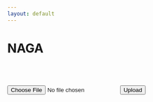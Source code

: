 ```yaml
---
layout: default
---
```


# NAGA

<head>
    <title>My Chart</title>
    <script src="https://cdn.jsdelivr.net/npm/chart.js"></script>
</head>

<body>
  <div><canvas id="myChart"></canvas></div>
  <br>
  <div><table id="csvTable"></table></div>
  
  <form>
    <input type="file" id="csvFile" name="csvFile" accept=".csv">
    <input type="button" value="Upload" onclick="uploadFile()">
  </form>
</body>

<style>
#myChart {
    width: 100%;   /* This will make the chart take up the full width of its container */
    height: 300px; /* This will make the chart 300 pixels high */
}
</style>

<script>
// Function to parse CSV data
function parseCSV(data) {
    const rows = data.split('\n');
    let dates = [];
    let matchRates = [];
    let similarity = [];
    let badHandRates = [];
    let Rs = [];

    // Skip the first row (headers)
    for (let i = 1; i < rows.length; i++) {
        const cells = rows[i].split(',');

        dates.push(cells[0]);
        matchRates.push(parseFloat(cells[1]));
        similarity.push(parseFloat(cells[2]));
        badHandRates.push(parseFloat(cells[3]));
        Rs.push(parseInt(cells[4]));
    }

    return {dates, matchRates, similarity, badHandRates, Rs};
}

// Function to parse CSV data and create an HTML table
function createTable(data) {
    const table = document.getElementById('csvTable');

    // Create header row
    const headerRow = document.createElement('tr');
    const headers = ['日期', '一致率', '類似度', '惡手率', 'R'];
    for (const header of headers) {
        const th = document.createElement('th');
        th.textContent = header;
        headerRow.appendChild(th);
    }
    table.appendChild(headerRow);

    // Create data rows
    for (let i = 0; i < data.dates.length; i++) {
        const row = document.createElement('tr');

        let dateCell = document.createElement('td');
        let matchRateCell = document.createElement('td');
        let similarityCell = document.createElement('td');
        let badHandRateCell = document.createElement('td');
        let RCell = document.createElement('td');

        dateCell.textContent = data.dates[i];
        matchRateCell.textContent = data.matchRates[i];
        similarityCell.textContent = data.similarity[i];
        badHandRateCell.textContent = data.badHandRates[i];
        RCell.textContent = data.Rs[i];

        row.appendChild(dateCell);
        row.appendChild(matchRateCell);
        row.appendChild(similarityCell);
        row.appendChild(badHandRateCell);
        row.appendChild(RCell);

        table.appendChild(row);
    }
}

function uploadFile() {
    const csvFile = document.getElementById('csvFile').files[0];
    if (!csvFile) {
        alert('No file selected!');
        return;
    }

    const reader = new FileReader();
    reader.onload = function(event) {
        const data = parseCSV(event.target.result);
        // Reverse the data for the chart, but use the original data for the table
        const reversedData = {
            dates: [...data.dates].reverse(),
            matchRates: [...data.matchRates].reverse(),
            similarity: [...data.similarity].reverse(),
            badHandRates: [...data.badHandRates].reverse(),
            Rs: [...data.Rs].reverse()
        };
        drawChart(reversedData);
        createTable(data);
    };
    reader.readAsText(csvFile);
}

function drawChart(data) {
    var ctx = document.getElementById('myChart').getContext('2d');
    var myChart = new Chart(ctx, {
        maintainAspectRatio: false,
        type: 'line',
        data: {
            labels: data.dates,
            datasets: [
                {
                    label: '一致率',
                    data: data.matchRates,
                    borderColor: 'rgba(255, 99, 132, 1)',
                    borderWidth: 1,
                    yAxisID: 'y-axis-1',
                    tension: 0.4  // This line added
                },
                {
                    label: '類似度',
                    data: data.similarity,
                    borderColor: 'rgba(75, 192, 192, 1)',
                    borderWidth: 1,
                    yAxisID: 'y-axis-1',
                    tension: 0.4  // This line added
                },
                {
                    label: '惡手率',
                    data: data.badHandRates,
                    borderColor: 'rgba(255, 206, 86, 1)',
                    borderWidth: 1,
                    yAxisID: 'y-axis-1',
                    tension: 0.4  // This line added
                },
                {
                    label: 'R',
                    data: data.Rs,
                    borderColor: 'rgba(153, 102, 255, 1)',
                    borderWidth: 1,
                    yAxisID: 'y-axis-2',
                    tension: 0.4  // This line added
                }
            ]
        },
        options: {
            scales: {
                yAxes: [{
                    id: 'y-axis-1',
                    type: 'linear',
                    position: 'left',
                    beginAtZero: true
                }, {
                    id: 'y-axis-2',
                    type: 'linear',
                    position: 'right',
                    beginAtZero: true,
                    grid: {
                        drawOnChartArea: false
                    },
                }]
            }
        }
    });
}
</script>
